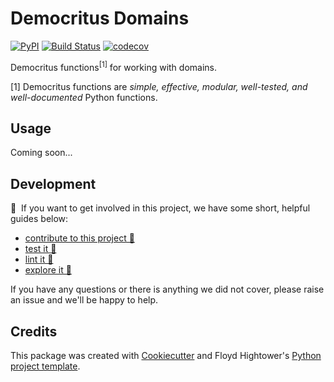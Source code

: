 # Democritus Domains

[![PyPI](https://img.shields.io/pypi/v/d8s-domains.svg)](https://pypi.python.org/pypi/d8s-domains)
[![Build Status](https://travis-ci.com/democritus-project/d8s-domains.svg?branch=main)](https://travis-ci.com/democritus-project/d8s-domains)
[![codecov](https://codecov.io/gh/democritus-project/d8s-domains/branch/main/graph/badge.svg?token=V0WOIXRGMM)](https://codecov.io/gh/democritus-project/d8s-domains)

Democritus functions<sup>[1]</sup> for working with domains.

[1] Democritus functions are <i>simple, effective, modular, well-tested, and well-documented</i> Python functions.

## Usage

Coming soon...

## Development

👋 &nbsp;If you want to get involved in this project, we have some short, helpful guides below:

- [contribute to this project 🥇][contributing]
- [test it 🧪][local-dev]
- [lint it 🧹][local-dev]
- [explore it 🔭][local-dev]

If you have any questions or there is anything we did not cover, please raise an issue and we'll be happy to help.

## Credits

This package was created with [Cookiecutter](https://github.com/audreyr/cookiecutter) and Floyd Hightower's [Python project template](https://github.com/fhightower-templates/python-project-template).

[contributing]: https://github.com/democritus-project/.github/blob/main/CONTRIBUTING.md#contributing-a-pr-
[local-dev]: https://github.com/democritus-project/.github/blob/main/CONTRIBUTING.md#local-development-
